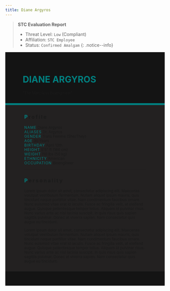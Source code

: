 ```yaml
---
title: Diane Argyros
---
```


> **STC Evaluation Report**
>- Threat Level: `Low` (Compliant)
>- Affiliation: `STC Employee`
>- Status: `Confirmed Amalgam`
{: .notice--info}

<!---------
header names
----------->

<div class="row" style="background-color:#141414; padding-top:30px; padding-left: 55px; padding-right: 55px; padding-bottom: 25px">
    <h1 style="color:#008080">DIANE ARGYROS</h1>
    <small>"The Merciless Bioengineer"</small>
</div>
<div style="background-color:#008080;padding:3px;"></div>
<div class="row" style="background-color:#232121; padding-top:5px; padding-left: 60px; padding-right: 60px; padding-bottom: 20px; overflow:auto; max-height:500px">

<!---------
profile
----------->

<h3 class="text-uppercase font-weight-bold" style="letter-spacing:3px;">
    <span style="color:#008080;">P</span>rofile
</h3>

<small>
<span class="font-weight-bold" style="color:#008080;letter-spacing:1px;">NAME</span> &#09;&#09;
  Diane Argyros<br>
<span class="font-weight-bold" style="color:#008080;letter-spacing:1px;">ALIASES</span> &#09;&#09;
  Dr. Argyros<br>
<span class="font-weight-bold" style="color:#008080;letter-spacing:1px;">GENDER</span> &#09;&#09;
  Trans Femme (She/They)<br>
<span class="font-weight-bold" style="color:#008080;letter-spacing:1px;">AGE</span> &#09;&#09;
  30 Years<br>
<span class="font-weight-bold" style="color:#008080;letter-spacing:1px;">BIRTHDAY</span> &#09;&#09;
  April 13th<br>
<span class="font-weight-bold" style="color:#008080;letter-spacing:1px;">HEIGHT</span> &#09;&#09;
  5'5" ft (166 cm)<br>
<span class="font-weight-bold" style="color:#008080;letter-spacing:1px;">WEIGHT</span> &#09;&#09;
  110 lbs (50 kg)<br>
<span class="font-weight-bold" style="color:#008080;letter-spacing:1px;">ETHNICITY</span> &#09;&#09;
  American<br>
<span class="font-weight-bold" style="color:#008080;letter-spacing:1px;">OCCUPATION</span> &#09;&#09;
  Bioengineer<br>
</small>

<hr class="w-100 my-5" style="border-color:#e6d7c5;opacity:.2;">

<!---------
personality
----------->
<h3 class="text-uppercase font-weight-bold" style="letter-spacing:3px;">
    <span style="color:#008080;">P</span>ersonality
</h3>

<small>
<p>Lorem ipsum dolor sit amet, consectetur adipiscing elit. Maecenas volutpat vestibulum fermentum. Nullam aliquet ipsum mauris, quis tincidunt neque porttitor vitae. Nam condimentum faucibus ornare. Nunc euismod vitae erat id iaculis. Fusce ac fringilla velit, at eleifend augue. Quisque pellentesque tempor tellus. Aliquam id pulvinar risus. Nunc varius ante ac nisl lacinia suscipit. In quis risus quis sapien sagittis pulvinar. Donec at viverra sapien. Nam consectetur quis augue eu tincidunt.</p>

<p>Lorem ipsum dolor sit amet, consectetur adipiscing elit. Maecenas volutpat vestibulum fermentum. Nullam aliquet ipsum mauris, quis tincidunt neque porttitor vitae. Nam condimentum faucibus ornare. Nunc euismod vitae erat id iaculis. Fusce ac fringilla velit, at eleifend augue. Quisque pellentesque tempor tellus. Aliquam id pulvinar risus. Nunc varius ante ac nisl lacinia suscipit. In quis risus quis sapien sagittis pulvinar. Donec at viverra sapien. Nam consectetur quis augue eu tincidunt.</p>
</small>
<br>
<hr class="w-100 my-5" style="border-color:#e6d7c5;opacity:.2;">

<!---------
backstory
----------->
<h3 class="text-uppercase font-weight-bold" style="letter-spacing:3px;">
    <span style="color:#008080;">B</span>ackstory
</h3>

<small>

<span class="font-weight-bold" style="color:#008080;letter-spacing:1px;">RELATIONS</span> &#09;&#09;
    <ul><li>TBA</li>
    </ul>

<p><span class="font-weight-bold" style="color:#008080;letter-spacing:1px;">CONTENT WARNING </span>TBA</p>

<ul>
    <li>TO BE ADDED</li>
    <li>TO BE ADDED</li>
    <li>TO BE ADDED</li>
</ul>
</small>
<br>
<hr class="w-100 my-5" style="border-color:#e6d7c5;opacity:.2;">


<!---------
trivia
----------->

<h3 class="text-uppercase font-weight-bold" style="letter-spacing:3px;">
    <span style="color:#008080;">T</span>rivia
</h3>

<small>
<span class="font-weight-bold" style="color:#008080;letter-spacing:1px;">INSPIRATION</span> &#09;&#09;
    <ul>
        <li>Harrowhark Nonagesimus (The Locked Tomb)</li>
        <li>The Breeder (Jungle Juice)</li>
        <li>Dr. Henry Wu (Jurassic World)</li>
        <li>Pale King (Hollow Knight)</li>
    </ul>
<span class="font-weight-bold" style="color:#008080;letter-spacing:1px;">VOICE CLAIM</span> &#09;&#09;
    <a href="https://www.youtube.com/watch?v=hXnKhn7ERJ0">AJ Michalka</a><br>
<span class="font-weight-bold" style="color:#008080;letter-spacing:1px;">THEME SONG</span> &#09;&#09;
    TBA<br>
<span class="font-weight-bold" style="color:#008080;letter-spacing:1px;">MBTI TYPE</span> &#09;&#09;
    INTP (The Logician)<br>

<ul>
<li>Lorem ipsum dolor sit amet, consectetur adipiscing elit.</li>
<li>Lorem ipsum dolor sit amet, consectetur adipiscing elit.</li>
<li>Lorem ipsum dolor sit amet, consectetur adipiscing elit.</li>
<li>Lorem ipsum dolor sit amet, consectetur adipiscing elit.</li>
<li>Lorem ipsum dolor sit amet, consectetur adipiscing elit.</li>
</ul>
</small>

</div>
<div class="row" style="background-color:#141414; padding-top:20px; padding-left: 30px; padding-right: 30px; padding-bottom: 25px;">
    <div style="text-align: right; font-size: 16px"><a href="https://toyhou.se/11320894.-f2u-unity-v2"><i class="fa-solid fa-barcode"></i
  ></a></div>
</div>
